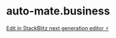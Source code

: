 # auto-mate.business

[Edit in StackBlitz next generation editor ⚡️](https://stackblitz.com/~/github.com/kadenbrooke/auto-mate.business)